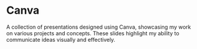 # Canva

A collection of presentations designed using Canva, showcasing my work on various projects and concepts. These slides highlight my ability to communicate ideas visually and effectively.

